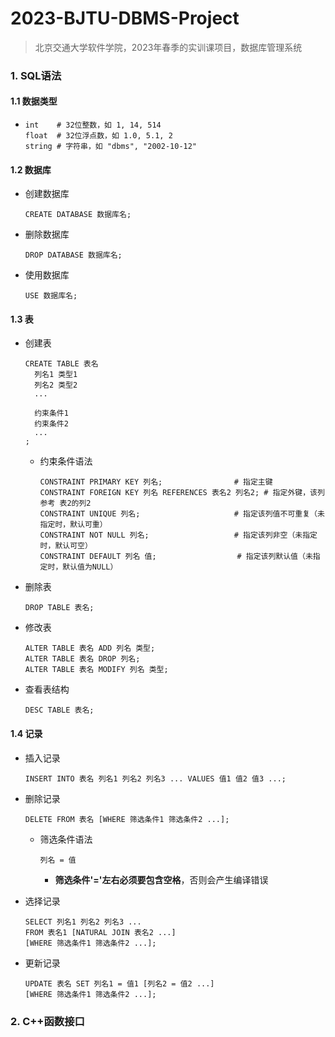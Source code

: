 # 2023-BJTU-DBMS-Project
> 北京交通大学软件学院，2023年春季的实训课项目，数据库管理系统

### 1. SQL语法

#### 1.1 数据类型

* ```mysql
  int    # 32位整数，如 1, 14, 514
  float  # 32位浮点数，如 1.0, 5.1, 2
  string # 字符串，如 "dbms", "2002-10-12"
  ```

#### 1.2 数据库

* 创建数据库

  ```mysql
  CREATE DATABASE 数据库名;
  ```

* 删除数据库

  ```mysql
  DROP DATABASE 数据库名;
  ```

* 使用数据库

  ```mysql
  USE 数据库名;
  ```

#### 1.3 表

* 创建表

  ```mysql
  CREATE TABLE 表名
    列名1 类型1
    列名2 类型2
    ...
    
    约束条件1
    约束条件2
    ...
  ;
  ```

  * 约束条件语法
  
    ```mysql
    CONSTRAINT PRIMARY KEY 列名;                # 指定主键
    CONSTRAINT FOREIGN KEY 列名 REFERENCES 表名2 列名2; # 指定外键，该列 参考 表2的列2
    CONSTRAINT UNIQUE 列名;                     # 指定该列值不可重复（未指定时，默认可重）
    CONSTRAINT NOT NULL 列名;                   # 指定该列非空（未指定时，默认可空）
    CONSTRAINT DEFAULT 列名 值;                  # 指定该列默认值（未指定时，默认值为NULL）
    ```
  
* 删除表

  ```mysql
  DROP TABLE 表名;
  ```

* 修改表

  ```mysql
  ALTER TABLE 表名 ADD 列名 类型;
  ALTER TABLE 表名 DROP 列名;
  ALTER TABLE 表名 MODIFY 列名 类型;
  ```

* 查看表结构

  ```mysql
  DESC TABLE 表名;
  ```

#### 1.4 记录

* 插入记录

  ```mysql
  INSERT INTO 表名 列名1 列名2 列名3 ... VALUES 值1 值2 值3 ...;
  ```

* 删除记录

  ```mysql
  DELETE FROM 表名 [WHERE 筛选条件1 筛选条件2 ...];
  ```
  
  * 筛选条件语法
  
    ```mysql
    列名 = 值
    ```
    
    * **筛选条件'='左右必须要包含空格**，否则会产生编译错误
  
* 选择记录

  ```mysql
  SELECT 列名1 列名2 列名3 ...
  FROM 表名1 [NATURAL JOIN 表名2 ...]
  [WHERE 筛选条件1 筛选条件2 ...];
  ```

* 更新记录

  ```mysql
  UPDATE 表名 SET 列名1 = 值1 [列名2 = 值2 ...]
  [WHERE 筛选条件1 筛选条件2 ...];
  ```

### 2. C++函数接口

